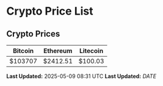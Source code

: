 # Crypto Price List

## Crypto Prices
| Bitcoin | Ethereum | Litecoin |
| ------- | -------- | -------- |
| $103707 | $2412.51 | $100.03 |
**Last Updated:** 2025-05-09 08:31 UTC
**Last Updated:** $DATE$

